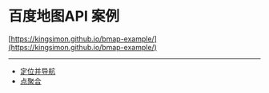 # 百度地图API 案例
 [https://kingsimon.github.io/bmap-example/](https://kingsimon.github.io/bmap-example/)

---
 - [定位并导航](exp1.html)
 - [点聚合](exp2.html)